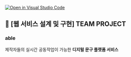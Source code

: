 [![Open in Visual Studio Code](https://classroom.github.com/assets/open-in-vscode-c66648af7eb3fe8bc4f294546bfd86ef473780cde1dea487d3c4ff354943c9ae.svg)](https://classroom.github.com/online_ide?assignment_repo_id=8597369&assignment_repo_type=AssignmentRepo)

## 📌 [웹 서비스 설계 및 구현] TEAM PROJECT
<p> <h3>able</h3> 제작자들의 실시간 공동작업이 가능한 <strong>디지털 문구 플랫폼 서비스</strong> </p>
